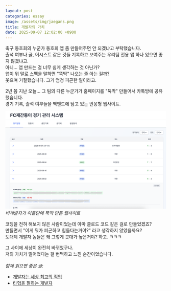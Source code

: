 ```yaml
---
layout: post
categories: essay
image: /assets/img/jaegans.png
title: 개발자의 가치
date: 2025-09-07 12:02:00 +0900
---
```


축구 동호회의 누군가 동호회 앱 좀 만들어주면 안 되겠냐고 부탁했습니다.  
출석 여부나 골, 어시스트 같은 것들 기록하고 보여주는 우리팀 전용 앱 하나 있으면 좋지 않겠냐고.  
아니... 앱 만드는 걸 너무 쉽게 생각하는 것 아닌가?  
앱이 뭐 말로 스펙을 말하면 "뚝딱" 나오는 줄 아는 걸까?  
웃으며 거절했습니다. 그거 엄청 피곤한 일이라고.

2년 쯤 지난 오늘... 그 팀의 다른 누군가가 홈페이지를 "뚝딱" 만들어서 카톡방에 공유했습니다.  
경기 기록, 출석 여부들을 백엔드에 담고 있는 반응형 웹사이트.

![FC재간둥이 홈페이지](/assets/img/jaegans.png)  
*비개발자가 이틀만에 뚝딱 만든 웹사이트*

코딩을 전혀 해보지 않은 사람이었는데 아마 클로드 코드 같은 걸로 만들었겠죠?  
만들면서 "이게 뭐가 피곤하고 힘들다는거야?" 라고 생각하지 않았을까요?  
도대체 개발자 놈들은 왜 그렇게 콧대가 높은거야? 하고. ㅋㅋㅋ

그 사이에 세상이 완전히 바뀌었구나.  
저의 가치가 떨어졌다는 걸 번쩍하고 느낀 순간이었습니다.
<br>
<br>
*함께 읽으면 좋은 글:*
* [개발자는 세상 최고의 직업](/essay/2022/03/13/developer-is-best-job.html)
* [타협을 잘하는 개발자](/essay/2024/01/17/developer-compromise.html)
